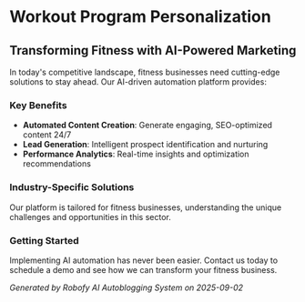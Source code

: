 # Workout Program Personalization

## Transforming Fitness with AI-Powered Marketing

In today's competitive landscape, fitness businesses need cutting-edge solutions to stay ahead. Our AI-driven automation platform provides:

### Key Benefits
- **Automated Content Creation**: Generate engaging, SEO-optimized content 24/7
- **Lead Generation**: Intelligent prospect identification and nurturing
- **Performance Analytics**: Real-time insights and optimization recommendations

### Industry-Specific Solutions
Our platform is tailored for fitness businesses, understanding the unique challenges and opportunities in this sector.

### Getting Started
Implementing AI automation has never been easier. Contact us today to schedule a demo and see how we can transform your fitness business.

*Generated by Robofy AI Autoblogging System on 2025-09-02*
